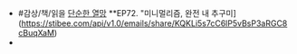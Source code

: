- #감상/책/읽을 [단순한 열망](https://search.shopping.naver.com/book/catalog/39766594620) **EP72. "미니멀리즘, 완전 내 추구미](https://stibee.com/api/v1.0/emails/share/KQKLi5s7cC6lP5vBsP3aRGC8cBuqXaM)
-